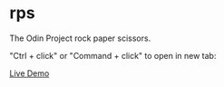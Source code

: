 # rps

The Odin Project rock paper scissors.

"Ctrl + click" or "Command + click" to open in new tab:

[Live Demo](https://bileeave.github.io/rps/)
